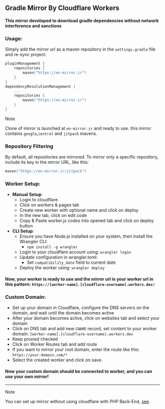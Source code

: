 ## Gradle Mirror By Cloudflare Workers

#### This mirror developed to download gradle dependencies without network interference and sanctions

### Usage:

Simply add the mirror url as a maven repository in the `settings.gradle` file and re-sync project:

```kotlin
pluginManagement {
    repositories {
        maven("https://en-mirror.ir")
    }
}
dependencyResolutionManagement {
    ...
    repositories {
        maven("https://en-mirror.ir")
    }
}
```
> [!NOTE]
> Clone of mirror is launched at `en-mirror.ir` and ready to use. this mirror contains `google`,`central` and `jitpack` mavens.
### Repository Filtering
By default, all repositories are mirrored. To mirror only a specific repository, include its key in the mirror URL, like this:
```kotlin
maven("https://en-mirror.ir/jitpack")
```

### Worker Setup:
- <strong>Manual Setup</strong>:
  - Login to cloudflare
  - Click on workers & pages tab
  - Create new worker with optional name and click on deploy
  - In the new tab, click on edit code
  - Copy & Paste worker.js codes into opened tab and click on deploy button
- <strong>CLI Setup</strong>:
  - Ensure you have Node.js installed on your system, then install the Wrangler CLI: 
    - `npm install -g wrangler`
  - Login to your cloudflare account using: `wrangler login`
  - Update configuration in wrangler.toml:
    - Set `compatibility_date` field to current date
  - Deploy the worker using: `wrangler deploy`
#### Now, your worker is ready to use and the mirror url is your worker url in this pattern: `https://[worker-name].[cloudflare-username].workers.dev/`

### Custom Domain:
- Set up your domain in Cloudflare, configure the DNS servers on the domain, and wait until the domain becomes active
- After your domain becomes active, click on websites tab and select your domain
- Click on DNS tab and add new `CNAME` record, set content to your worker domain: `[worker-name].[cloudflare-username].workers.dev`
- Keep proxied checked
- Click on Worker Routes tab and add route
- If you want to mirror your root domain, enter the route like this: `https://your-domain.com/*`
- Select the created worker and click on save.
#### Now your custom domain should be connected to worker, and you can use your own mirror!

<hr/>

> [!NOTE]
> You can set up mirror without using cloudflare with PHP Back-End, [see](https://github.com/ehsannarmani/gradle-mirror-php).

